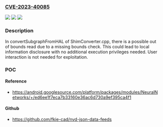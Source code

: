 ### [CVE-2023-40085](https://cve.mitre.org/cgi-bin/cvename.cgi?name=CVE-2023-40085)
![](https://img.shields.io/static/v1?label=Product&message=Android&color=blue)
![](https://img.shields.io/static/v1?label=Version&message=%3D%2013%20&color=brighgreen)
![](https://img.shields.io/static/v1?label=Vulnerability&message=Information%20disclosure&color=brighgreen)

### Description

In convertSubgraphFromHAL of ShimConverter.cpp, there is a possible out of bounds read due to a missing bounds check. This could lead to local information disclosure with no additional execution privileges needed. User interaction is not needed for exploitation.

### POC

#### Reference
- https://android.googlesource.com/platform/packages/modules/NeuralNetworks/+/ed6ee1f7eca7b33160e36ac6d730a9ef395ca4f1

#### Github
- https://github.com/fkie-cad/nvd-json-data-feeds

